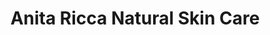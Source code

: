 ---
title: "Anita Ricca Natural Skin Care"
url: /houston/anita-ricca-natural-skin-care/
shop: beauty
---